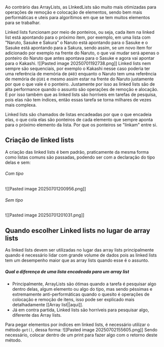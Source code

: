 Ao contrário das ArrayLists, as LInkedLists são muito mais otimizadas para operações de remoção e colocação de elementos, sendo bem mais performáticas e uteis para algorítimos em que se tem muitos elementos para se trabalhar.

Linked lists funcionam por meio de ponteiros, ou seja, cada item na linked list está apontando para o próximo item, por exemplo, em uma lista com "Naruto, Sasuke e Sakura" o Naruto está apontando para o Sasuke e o Sasuke está apontando para a Sakura, sendo assim, se um novo item for adicionado por exemplo na frente do Naruto, o que vai mudar será apenas o ponteiro do Naruto que antes apontava para o Sasuke e agora vai apontar para o Kakashi.
![[Pasted image 20250701192738.png]]
Linked lists nem sempre são sequenciais, por exemplo o Kakashi nesse caso poderia ter uma referência de memória de `@403` enquanto o Naruto tem uma referência de memória de `@101` e mesmo assim estar na frente do Naruto justamente por que o que vale é o ponteiro. Justamente por isso as linked lists são de alta performance quando o assunto são operações de remoção e alocação. 
E por isso também que as linked lists são horríveis em tarefas de pesquisa, pois elas não tem índices, então essas tarefa se torna milhares de vezes mais complexa.

Linked lists são chamados de listas encadeadas por que o que encadeia elas, o que cola elas são ponteiros de cada elemento que sempre aponta para o próximo elemento da lista.
Por que os ponteiros se "linkam" entre si.


## Criação de linked lists
A criação das linked lists é bem padrão, praticamente da mesma forma como listas comuns são passadas, podendo ser com a declaração do tipo delas e sem:

###### Com tipo
![[Pasted image 20250701200956.png]]

###### Sem tipo
![[Pasted image 20250701201031.png]]


## Quando escolher Linked lists no lugar de array lists
As linked lists devem ser utilizadas no lugar das array lists principalmente quando é necessário lidar com grande volume de dados pois as linked lists tem um desempenho maior que as array lists quando esse é o assunto.


##### Qual a diferença de uma lista encadeada para um array list
- Principalmente, ArrayLists são ótimas quando a tarefa é pesquisar algo dentro delas, algum elemento ou algo do tipo, mas sendo péssimas e extremamente anti-performáticas quando o quesito é operações de colocação e remoção de itens, isso pode ser explicado mais detalhadamente [[Array list||aqui]].
- Já em contra partida, Linked lists são horríveis para pesquisar algo, diferente das Array lists.


Para pegar elementos por índices em linked lists, é necessário utilizar o método `get()`, dessa forma: 
![[Pasted image 20250702155605.png]]
Sendo necessário, colocar dentro de um print para fazer algo com o retorno deste método.